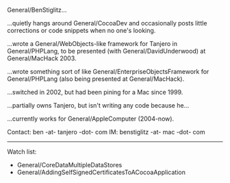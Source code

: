 

General/BenStiglitz...

...quietly hangs around General/CocoaDev and occasionally posts little corrections or code snippets when no one's looking.

...wrote a General/WebObjects-like framework for Tanjero in General/PHPLang, to be presented (with General/DavidUnderwood) at General/MacHack 2003.

...wrote something sort of like General/EnterpriseObjectsFramework for General/PHPLang (also being presented at General/MacHack).

...switched in 2002, but had been pining for a Mac since 1999.

...partially owns Tanjero, but isn't writing any code because he...

...currently works for General/AppleComputer (2004-now).

Contact:
ben -at- tanjero -dot- com
IM: benstiglitz -at- mac -dot- com

----
Watch list:

* General/CoreDataMultipleDataStores
* General/AddingSelfSignedCertificatesToACocoaApplication
